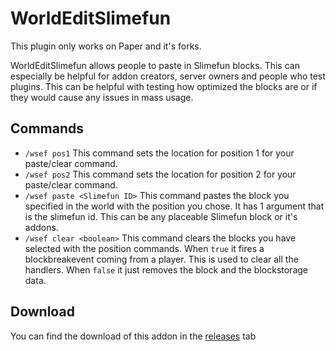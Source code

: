 # WorldEditSlimefun

This plugin only works on Paper and it's forks.

WorldEditSlimefun allows people to paste in Slimefun blocks.
This can especially be helpful for addon creators, server owners and people who test plugins.
This can be helpful with testing how optimized the blocks are or if they would cause any issues in mass usage.

## Commands
- `/wsef pos1` This command sets the location for position 1 for your paste/clear command.
- `/wsef pos2` This command sets the location for position 2 for your paste/clear command.
- `/wsef paste <Slimefun ID>` This command pastes the block you specified in the world with the position you chose. It has 1 argument that is the slimefun id. This can be any placeable Slimefun block or it's addons.
- `/wsef clear <boolean>` This command clears the blocks you have selected with the position commands. When `true` it fires a blockbreakevent coming from a player. This is used to clear all the handlers. When `false` it just removes the block and the blockstorage data.

## Download
You can find the download of this addon in the [releases](https://github.com/Slimefun-Addon-Community/WorldEditSlimefun/releases/tag/latest) tab
